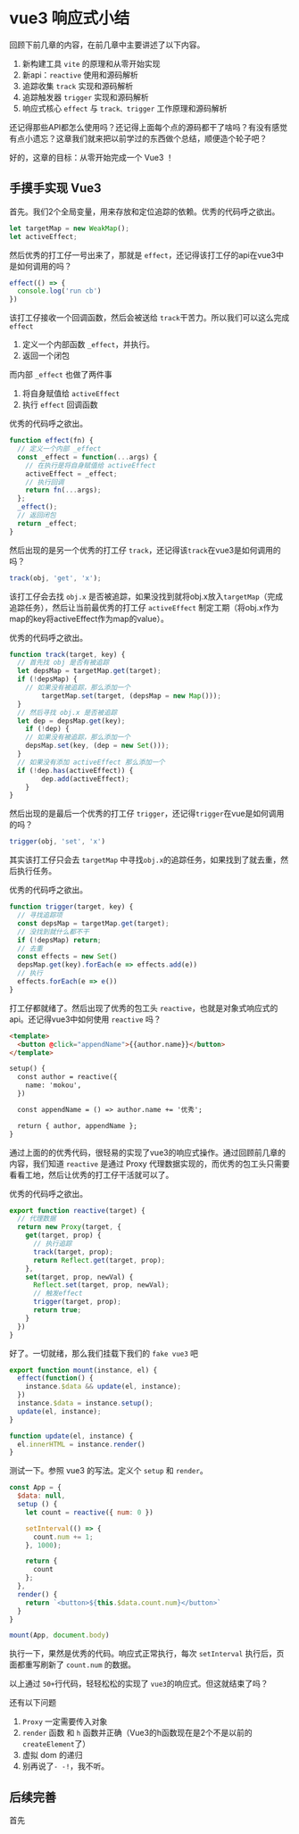 # vue3 响应式小结

回顾下前几章的内容，在前几章中主要讲述了以下内容。

1. 新构建工具 `vite` 的原理和从零开始实现
2. 新api：`reactive` 使用和源码解析
3. 追踪收集 `track` 实现和源码解析
4. 追踪触发器 `trigger` 实现和源码解析
5. 响应式核心 `effect` 与 `track、trigger` 工作原理和源码解析


还记得那些API都怎么使用吗？还记得上面每个点的源码都干了啥吗？有没有感觉有点小遗忘？这章我们就来把以前学过的东西做个总结，顺便造个轮子吧？

好的，这章的目标：从零开始完成一个 Vue3 ！

## 手摸手实现 Vue3

首先。我们2个全局变量，用来存放和定位追踪的依赖。优秀的代码呼之欲出。

```js
let targetMap = new WeakMap();
let activeEffect;
```

然后优秀的打工仔一号出来了，那就是 `effect`，还记得该打工仔的api在vue3中是如何调用的吗？

```js
effect(() => {
  console.log('run cb')
})
```

该打工仔接收一个回调函数，然后会被送给 `track`干苦力。所以我们可以这么完成 `effect`

1. 定义一个内部函数 `_effect`，并执行。
2. 返回一个闭包

而内部 `_effect` 也做了两件事

1. 将自身赋值给 `activeEffect`
2. 执行 `effect` 回调函数

优秀的代码呼之欲出。

```js
function effect(fn) {
  // 定义一个内部 _effect 
  const _effect = function(...args) {
    // 在执行是将自身赋值给 activeEffect
    activeEffect = _effect;
    // 执行回调
    return fn(...args);
  };
  _effect();
  // 返回闭包
  return _effect;
}
```

然后出现的是另一个优秀的打工仔 `track`，还记得该`track`在vue3是如何调用的吗？

```js
track(obj, 'get', 'x');
```

该打工仔会去找 `obj.x` 是否被追踪，如果没找到就将obj.x放入`targetMap`（完成追踪任务），然后让当前最优秀的打工仔 `activeEffect` 制定工期（将obj.x作为map的key将activeEffect作为map的value）。

优秀的代码呼之欲出。

```js
function track(target, key) {
  // 首先找 obj 是否有被追踪
  let depsMap = targetMap.get(target);
  if (!depsMap) {
    // 如果没有被追踪，那么添加一个
		targetMap.set(target, (depsMap = new Map()));
  }
  // 然后寻找 obj.x 是否被追踪
  let dep = depsMap.get(key);
	if (!dep) {
    // 如果没有被追踪，那么添加一个
    depsMap.set(key, (dep = new Set()));
  }
  // 如果没有添加 activeEffect 那么添加一个
  if (!dep.has(activeEffect)) {
		dep.add(activeEffect);
	}
}
```

然后出现的是最后一个优秀的打工仔 `trigger`，还记得`trigger`在vue是如何调用的吗？

```js
trigger(obj, 'set', 'x')
```

其实该打工仔只会去 `targetMap` 中寻找`obj.x`的追踪任务，如果找到了就去重，然后执行任务。

优秀的代码呼之欲出。

```js
function trigger(target, key) {
  // 寻找追踪项
  const depsMap = targetMap.get(target);
  // 没找到就什么都不干
  if (!depsMap) return;
  // 去重
  const effects = new Set()
  depsMap.get(key).forEach(e => effects.add(e))
  // 执行
  effects.forEach(e => e())
}
```

打工仔都就绪了。然后出现了优秀的包工头 `reactive`，也就是对象式响应式的api。还记得vue3中如何使用 `reactive` 吗？

```html
<template>
  <button @click="appendName">{{author.name}}</button>
</template>

setup() {
  const author = reactive({
    name: 'mokou',
  })

  const appendName = () => author.name += '优秀';

  return { author, appendName };
}
```

通过上面的的优秀代码，很轻易的实现了vue3的响应式操作。通过回顾前几章的内容，我们知道 `reactive` 是通过 Proxy 代理数据实现的，而优秀的包工头只需要看看工地，然后让优秀的打工仔干活就可以了。

优秀的代码呼之欲出。

```js
export function reactive(target) {
  // 代理数据
  return new Proxy(target, {
    get(target, prop) {
      // 执行追踪
      track(target, prop);
      return Reflect.get(target, prop);
    },
    set(target, prop, newVal) {
      Reflect.set(target, prop, newVal);
      // 触发effect
      trigger(target, prop);
      return true;
    }
  })
}
```

好了。一切就绪，那么我们挂载下我们的 `fake vue3` 吧

```js
export function mount(instance, el) {
  effect(function() {
    instance.$data && update(el, instance);
  })
  instance.$data = instance.setup();
  update(el, instance);
}

function update(el, instance) {
  el.innerHTML = instance.render()
}
```

测试一下。参照 vue3 的写法。定义个 `setup` 和 `render`。

```js
const App = {
  $data: null,
  setup () {
    let count = reactive({ num: 0 })

    setInterval(() => {
      count.num += 1;
    }, 1000);

    return {
      count
    };
  },
  render() {
    return `<button>${this.$data.count.num}</button>`
  }
}

mount(App, document.body)
```

执行一下，果然是优秀的代码。响应式正常执行，每次 `setInterval` 执行后，页面都重写刷新了 `count.num` 的数据。

以上通过 `50+`行代码，轻轻松松的实现了 `vue3`的响应式。但这就结束了吗？

还有以下问题

1. `Proxy` 一定需要传入对象
2. `render` 函数 和 `h` 函数并正确（Vue3的h函数现在是2个不是以前的`createElement`了）
3. 虚拟 dom 的递归
4. 别再说了`- -!`，我不听。

## 后续完善

首先
  